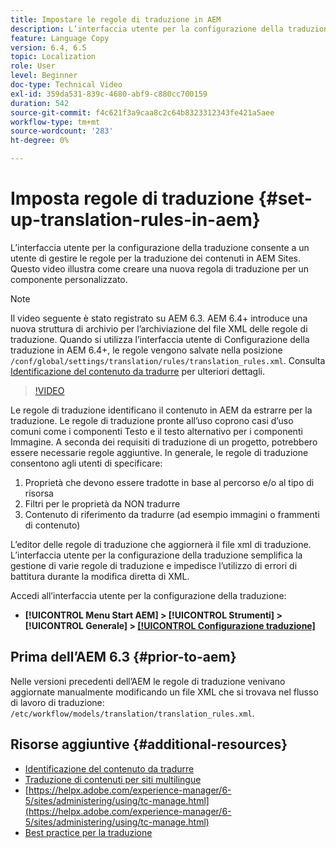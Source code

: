 ```yaml
---
title: Impostare le regole di traduzione in AEM
description: L’interfaccia utente per la configurazione della traduzione consente a un utente di gestire le regole per la traduzione dei contenuti in AEM Sites. Questo video illustra come creare una nuova regola di traduzione per un componente personalizzato.
feature: Language Copy
version: 6.4, 6.5
topic: Localization
role: User
level: Beginner
doc-type: Technical Video
exl-id: 359da531-839c-4680-abf9-c880cc700159
duration: 542
source-git-commit: f4c621f3a9caa8c2c64b8323312343fe421a5aee
workflow-type: tm+mt
source-wordcount: '283'
ht-degree: 0%

---
```


# Imposta regole di traduzione {#set-up-translation-rules-in-aem}

L’interfaccia utente per la configurazione della traduzione consente a un utente di gestire le regole per la traduzione dei contenuti in AEM Sites. Questo video illustra come creare una nuova regola di traduzione per un componente personalizzato.

>[!NOTE]
>
> Il video seguente è stato registrato su AEM 6.3. AEM 6.4+ introduce una nuova struttura di archivio per l’archiviazione del file XML delle regole di traduzione. Quando si utilizza l’interfaccia utente di Configurazione della traduzione in AEM 6.4+, le regole vengono salvate nella posizione `/conf/global/settings/translation/rules/translation_rules.xml`. Consulta [Identificazione del contenuto da tradurre](https://helpx.adobe.com/experience-manager/6-5/sites/administering/using/tc-rules.html) per ulteriori dettagli.

>[!VIDEO](https://video.tv.adobe.com/v/18135?quality=12&learn=on)

Le regole di traduzione identificano il contenuto in AEM da estrarre per la traduzione. Le regole di traduzione pronte all’uso coprono casi d’uso comuni come i componenti Testo e il testo alternativo per i componenti Immagine. A seconda dei requisiti di traduzione di un progetto, potrebbero essere necessarie regole aggiuntive. In generale, le regole di traduzione consentono agli utenti di specificare:

1. Proprietà che devono essere tradotte in base al percorso e/o al tipo di risorsa
2. Filtri per le proprietà da NON tradurre
3. Contenuto di riferimento da tradurre (ad esempio immagini o frammenti di contenuto)

L’editor delle regole di traduzione che aggiornerà il file xml di traduzione. L’interfaccia utente per la configurazione della traduzione semplifica la gestione di varie regole di traduzione e impedisce l’utilizzo di errori di battitura durante la modifica diretta di XML.

Accedi all’interfaccia utente per la configurazione della traduzione:

* **[!UICONTROL Menu Start AEM] > [!UICONTROL Strumenti] > [!UICONTROL Generale] > [[!UICONTROL Configurazione traduzione]](http://localhost:4502/libs/cq/translation/translationrules/contexts.html)**

## Prima dell’AEM 6.3 {#prior-to-aem}

Nelle versioni precedenti dell’AEM le regole di traduzione venivano aggiornate manualmente modificando un file XML che si trovava nel flusso di lavoro di traduzione: `/etc/workflow/models/translation/translation_rules.xml`.

## Risorse aggiuntive {#additional-resources}

* [Identificazione del contenuto da tradurre](https://helpx.adobe.com/experience-manager/6-5/sites/administering/using/tc-rules.html)
* [Traduzione di contenuti per siti multilingue](https://helpx.adobe.com/experience-manager/6-5/sites/administering/using/translation.html)
* [https://helpx.adobe.com/experience-manager/6-5/sites/administering/using/tc-manage.html](https://helpx.adobe.com/experience-manager/6-5/sites/administering/using/tc-manage.html)
* [Best practice per la traduzione](https://helpx.adobe.com/experience-manager/6-5/sites/administering/using/tc-bp.html)
